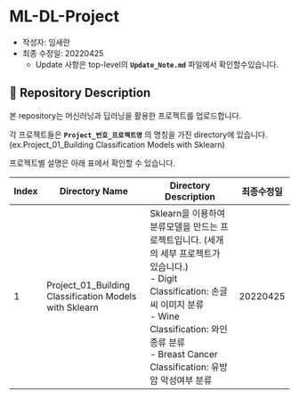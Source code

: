 # ML-DL-Project



- 작성자: 임새란
- 최종 수정일: 20220425
    - Update 사항은 top-level의 **`Update_Note.md`** 파일에서 확인할수있습니다.
    


## 📃 **Repository Description**



본 repository는 머신러닝과 딥러닝을 활용한 프로젝트를 업로드합니다.

각 프로젝트들은 **`Project_번호_프로젝트명`** 의 명칭을 가진 directory에 있습니다. (ex.Project_01_Building Classification Models with Sklearn)

프로젝트별 설명은 아래 표에서 확인할 수 있습니다.

| **Index** | **Directory Name** | **Directory Description** | **최종수정일** |
| --- | --- | --- | --- |
| 1 | Project_01_Building Classification Models with Sklearn | Sklearn을 이용하여 분류모델을 만드는 프로젝트입니다. (세개의 세부 프로젝트가 있습니다.)<br>- Digit Classification: 손글씨 이미지 분류</br> - Wine Classification: 와인종류 분류</br> - Breast Cancer Classification: 유방암 악성여부 분류</br>  | 20220425 |
